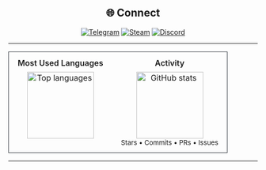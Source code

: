 <div align="center">
<h2>🌐 Connect</h2>

[![Telegram](https://img.shields.io/badge/Tochka!%20🍂-2CA5E0?logo=telegram&logoColor=white&style=for-the-badge)](https://t.me/megatocha)
[![Steam](https://img.shields.io/badge/テトラヒドロカンナビ-%23000000.svg?logo=steam&logoColor=white&style=for-the-badge)](https://steamcommunity.com/profiles/76561199059158883/)
[![Discord](https://img.shields.io/badge/megatochka-%237289DA.svg?logo=discord&logoColor=white&style=for-the-badge)](https://discord.com/channels/@me)

---

<table>
  <tr>
    <td align="center" valign="top" style="padding:12px 18px;border:1px solid #30363d;border-right:none;border-radius:12px 0 0 12px;">
      <div style="font-weight:600;margin-bottom:8px;">Most Used Languages</div>
      <img height="135" alt="Top languages"
           src="https://github-readme-stats.vercel.app/api/top-langs/?username=megatocha&layout=compact&hide_border=true&theme=github_dark_dimmed&bg_color=00000000&hide_title=true" />
    </td>
    <td align="center" valign="top" style="padding:12px 18px;border:1px solid #30363d;border-left:none;border-radius:0 12px 12px 0;">
      <div style="font-weight:600;margin-bottom:8px;">Activity</div>
      <img height="135" alt="GitHub stats"
           src="https://github-readme-stats.vercel.app/api?username=megatocha&show_icons=true&hide_border=true&theme=github_dark_dimmed&bg_color=00000000&hide_title=true" />
      <div><sub>Stars • Commits • PRs • Issues</sub></div>
    </td>
  </tr>
</table>

---
